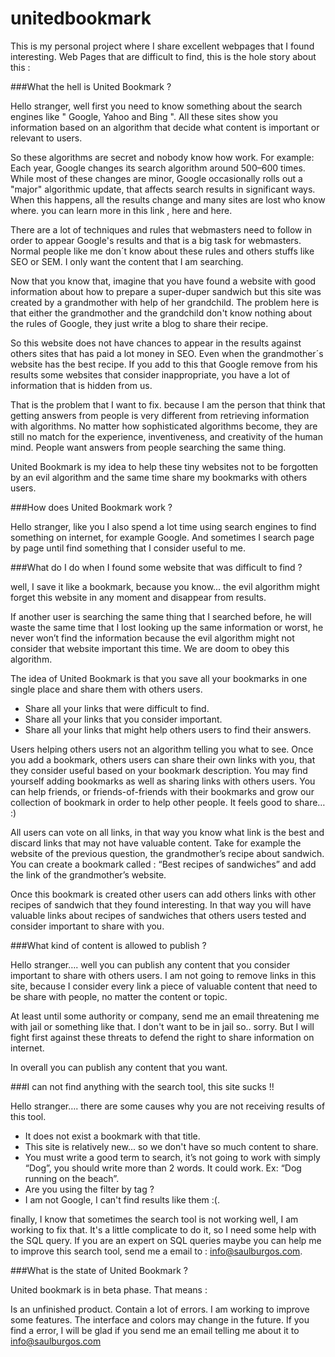 unitedbookmark
==============

This is my personal project where I share excellent webpages that I found interesting. Web Pages that are difficult to find, this is the hole story about this :

###What the hell is United Bookmark ?

Hello stranger, well first you need to know something about the search engines like " Google, Yahoo and Bing ". All these sites show you information based on an algorithm that decide what content is important or relevant to users.

So these algorithms are secret and nobody know how work. For example: Each year, Google changes its search algorithm around 500–600 times. While most of these changes are minor, Google occasionally rolls out a "major" algorithmic update, that affects search results in significant ways. When this happens, all the results change and many sites are lost who know where. you can learn more in this link , here and here.

There are a lot of techniques and rules that webmasters need to follow in order to appear Google's results and that is a big task for webmasters. Normal people like me don´t know about these rules and others stuffs like SEO or SEM. I only want the content that I am searching.

Now that you know that, imagine that you have found a website with good information about how to prepare a super-duper sandwich but this site was created by a grandmother with help of her grandchild. The problem here is that either the grandmother and the grandchild don't know nothing about the rules of Google, they just write a blog to share their recipe.

So this website does not have chances to appear in the results against others sites that has paid a lot money in SEO. Even when the grandmother´s website has the best recipe. If you add to this that Google remove from his results some websites that consider inappropriate, you have a lot of information that is hidden from us.

That is the problem that I want to fix. because I am the person that think that getting answers from people is very different from retrieving information with algorithms. No matter how sophisticated algorithms become, they are still no match for the experience, inventiveness, and creativity of the human mind. People want answers from people searching the same thing.

United Bookmark is my idea to help these tiny websites not to be forgotten by an evil algorithm and the same time share my bookmarks with others users.

###How does United Bookmark work ?

Hello stranger, like you I also spend a lot time using search engines to find something on internet, for example Google. And sometimes I search page by page until find something that I consider useful to me.

###What do I do when I found some website that was difficult to find ?

well, I save it like a bookmark, because you know... the evil algorithm might forget this website in any moment and disappear from results.

If another user is searching the same thing that I searched before, he will waste the same time that I lost looking up the same information or worst, he never won’t find the information because the evil algorithm might not consider that website important this time. We are doom to obey this algorithm.

The idea of United Bookmark is that you save all your bookmarks in one single place and share them with others users.

* Share all your links that were difficult to find.
* Share all your links that you consider important.
* Share all your links that might help others users to find their answers.

Users helping others users not an algorithm telling you what to see. Once you add a bookmark, others users can share their own links with you, that they consider useful based on your bookmark description. You may find yourself adding bookmarks as well as sharing links with others users. You can help friends, or friends-of-friends with their bookmarks and grow our collection of bookmark in order to help other people. It feels good to share… :)

All users can vote on all links, in that way you know what link is the best and discard links that may not have valuable content. Take for example the website of the previous question, the grandmother’s recipe about sandwich. You can create a bookmark called : “Best recipes of sandwiches” and add the link of the grandmother’s website.

Once this bookmark is created other users can add others links with other recipes of sandwich that they found interesting. In that way you will have valuable links about recipes of sandwiches that others users tested and consider important to share with you.

###What kind of content is allowed to publish ?

Hello stranger…. well you can publish any content that you consider important to share with others users. I am not going to remove links in this site, because I consider every link a piece of valuable content that need to be share with people, no matter the content or topic.

At least until some authority or company, send me an email threatening me with jail or something like that. I don't want to be in jail so.. sorry. But I will fight first against these threats to defend the right to share information on internet.

In overall you can publish any content that you want.

###I can not find anything with the search tool, this site sucks !!

Hello stranger…. there are some causes why you are not receiving results of this tool.

* It does not exist a bookmark with that title.
* This site is relatively new... so we don't have so much content to share.
* You must write a good term to search, it’s not going to work with simply “Dog”, you  should write more than 2 words. It could work. Ex: “Dog running on the beach”.
* Are you using the filter by tag ?
* I am not Google, I can't find results like them :(.

finally, I know that sometimes the search tool is not working well, I am working to fix that. It's a little complicate to do it, so I need some help with the SQL query. If you are an expert on SQL queries maybe you can help me to improve this search tool, send me a email to : info@saulburgos.com.

###What is the state of United Bookmark ?

United bookmark is in beta phase. That means :

Is an unfinished product.
Contain a lot of errors.
I am working to improve some features.
The interface and colors may change in the future.
If you find a error, I will be glad if you send me an email telling me about it to info@saulburgos.com
